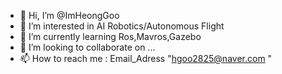 - 👋 Hi, I’m @ImHeongGoo
- 👀 I’m interested in AI Robotics/Autonomous Flight
- 🌱 I’m currently learning Ros,Mavros,Gazebo
- 💞️ I’m looking to collaborate on ...
- 📫 How to reach me : Email_Adress "hgoo2825@naver.com "

<!---
ImHeongGoo/ImHeongGoo is a ✨ special ✨ repository because its `README.md` (this file) appears on your GitHub profile.
You can click the Preview link to take a look at your changes.
--->
